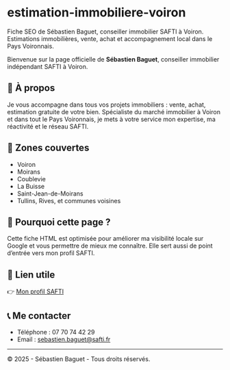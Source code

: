 # estimation-immobiliere-voiron
Fiche SEO de Sébastien Baguet, conseiller immobilier SAFTI à Voiron. Estimations immobilières, vente, achat et accompagnement local dans le Pays Voironnais.

Bienvenue sur la page officielle de **Sébastien Baguet**, conseiller immobilier indépendant SAFTI à Voiron.

## 🏡 À propos
Je vous accompagne dans tous vos projets immobiliers : vente, achat, estimation gratuite de votre bien. Spécialiste du marché immobilier à Voiron et dans tout le Pays Voironnais, je mets à votre service mon expertise, ma réactivité et le réseau SAFTI.

## 📍 Zones couvertes
- Voiron
- Moirans
- Coublevie
- La Buisse
- Saint-Jean-de-Moirans
- Tullins, Rives, et communes voisines

## 🚀 Pourquoi cette page ?
Cette fiche HTML est optimisée pour améliorer ma visibilité locale sur Google et vous permettre de mieux me connaître. Elle sert aussi de point d’entrée vers mon profil SAFTI.

## 🔗 Lien utile
👉 [Mon profil SAFTI](https://www.facebook.com/profile.php?id=61572717300062)

## 📞 Me contacter
- Téléphone : 07 70 74 42 29
- Email : sebastien.baguet@safti.fr

---

© 2025 - Sébastien Baguet - Tous droits réservés.
